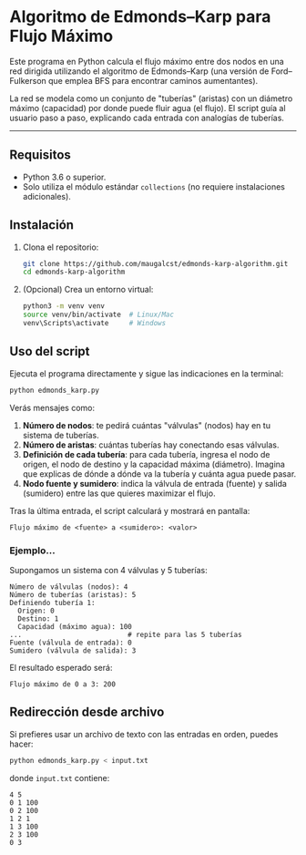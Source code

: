 # Algoritmo de Edmonds–Karp para Flujo Máximo

Este programa en Python calcula el flujo máximo entre dos nodos en una red dirigida utilizando el algoritmo de Edmonds–Karp (una versión de Ford–Fulkerson que emplea BFS para encontrar caminos aumentantes).

La red se modela como un conjunto de "tuberías" (aristas) con un diámetro máximo (capacidad) por donde puede fluir agua (el flujo). El script guía al usuario paso a paso, explicando cada entrada con analogías de tuberías.

---

## Requisitos

- Python 3.6 o superior.
- Solo utiliza el módulo estándar `collections` (no requiere instalaciones adicionales).

## Instalación

1. Clona el repositorio:
   ```bash
   git clone https://github.com/maugalcst/edmonds-karp-algorithm.git
   cd edmonds-karp-algorithm
   ```
2. (Opcional) Crea un entorno virtual:
   ```bash
   python3 -m venv venv
   source venv/bin/activate  # Linux/Mac
   venv\Scripts\activate     # Windows
   ```

## Uso del script

Ejecuta el programa directamente y sigue las indicaciones en la terminal:

```bash
python edmonds_karp.py
``` 

Verás mensajes como:

1. **Número de nodos**: te pedirá cuántas "válvulas" (nodos) hay en tu sistema de tuberías.
2. **Número de aristas**: cuántas tuberías hay conectando esas válvulas.
3. **Definición de cada tubería**: para cada tubería, ingresa el nodo de origen, el nodo de destino y la capacidad máxima (diámetro). Imagina que explicas de dónde a dónde va la tubería y cuánta agua puede pasar.
4. **Nodo fuente y sumidero**: indica la válvula de entrada (fuente) y salida (sumidero) entre las que quieres maximizar el flujo.

Tras la última entrada, el script calculará y mostrará en pantalla:

```
Flujo máximo de <fuente> a <sumidero>: <valor>
```

### Ejemplo...

Supongamos un sistema con 4 válvulas y 5 tuberías:

```
Número de válvulas (nodos): 4
Número de tuberías (aristas): 5
Definiendo tubería 1:
  Origen: 0
  Destino: 1
  Capacidad (máximo agua): 100
...                          # repite para las 5 tuberías
Fuente (válvula de entrada): 0
Sumidero (válvula de salida): 3
```

El resultado esperado será:

```
Flujo máximo de 0 a 3: 200
```

## Redirección desde archivo

Si prefieres usar un archivo de texto con las entradas en orden, puedes hacer:

```bash
python edmonds_karp.py < input.txt
```

donde `input.txt` contiene:
```
4 5
0 1 100
0 2 100
1 2 1
1 3 100
2 3 100
0 3
```
